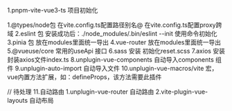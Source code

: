 1.pnpm-vite-vue3-ts 项目初始化

1.@types/node包
  在vite.config.ts配置路径别名@
  在vite.config.ts配置proxy跨域
2.eslint 包
  安装成功后：./node_modules/.bin/eslint --init 使用命令初始化
3.pinia 包
  放在modules里面统一导出
4.vue-router
  放在modules里面统一导出
5.@vueuse/core
  常用的useApi 接口
6.sass 安装
  初始化reset.scss
7.axios 安装
  封装axios文件index.ts
8.unplugin-vue-components
  自动导入components 组件
9.unplugin-auto-import
  自动导入文件
10.unplugin-vue-macros/vite
  宏，vue内置方法扩展，如：defineProps，该方法需要此插件

// 待处理
11.自动路由
  1.unplugin-vue-router 自动路由
  2.vite-plugin-vue-layouts 自动布局